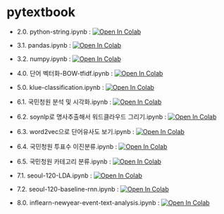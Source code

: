 # pytextbook


* 2.0. python-string.ipynb : [![Open In Colab](https://colab.research.google.com/assets/colab-badge.svg)](https://colab.research.google.com/github/pytextbook/pytextbook/blob/main/3-python-string.ipynb) 

* 3.1. pandas.ipynb : [![Open In Colab](https://colab.research.google.com/assets/colab-badge.svg)](https://colab.research.google.com/github/pytextbook/pytextbook/blob/main/4.1%20pandas.ipynb) 

* 3.2. numpy.ipynb : [![Open In Colab](https://colab.research.google.com/assets/colab-badge.svg)](https://colab.research.google.com/github/pytextbook/pytextbook/blob/main/4.2%20numpy.ipynb) 

* 4.0. 단어 벡터화-BOW-tfidf.ipynb : [![Open In Colab](https://colab.research.google.com/assets/colab-badge.svg)](https://colab.research.google.com/github/pytextbook/pytextbook/blob/main/5.%20%EB%8B%A8%EC%96%B4%20%EB%B2%A1%ED%84%B0%ED%99%94-BOW-tfidf.ipynb) 

* 5.0. klue-classification.ipynb : [![Open In Colab](https://colab.research.google.com/assets/colab-badge.svg)](https://colab.research.google.com/github/pytextbook/pytextbook/blob/main/6.%20klue-classification.ipynb) 

* 6.1. 국민청원 분석 및 시각화.ipynb : [![Open In Colab](https://colab.research.google.com/assets/colab-badge.svg)](https://colab.research.google.com/github/pytextbook/pytextbook/blob/main/7.1%20%EA%B5%AD%EB%AF%BC%EC%B2%AD%EC%9B%90%20%EB%B6%84%EC%84%9D%20%EB%B0%8F%20%EC%8B%9C%EA%B0%81%ED%99%94.ipynb) 

* 6.2. soynlp로 명사추출해서 워드클라우드 그리기.ipynb : [![Open In Colab](https://colab.research.google.com/assets/colab-badge.svg)](https://colab.research.google.com/github/pytextbook/pytextbook/blob/main/7.2%20soynlp%EB%A1%9C%20%EB%AA%85%EC%82%AC%EC%B6%94%EC%B6%9C%ED%95%B4%EC%84%9C%20%EC%9B%8C%EB%93%9C%ED%81%B4%EB%9D%BC%EC%9A%B0%EB%93%9C%20%EA%B7%B8%EB%A6%AC%EA%B8%B0.ipynb) 

* 6.3. word2vec으로 단어유사도 보기.ipynb : [![Open In Colab](https://colab.research.google.com/assets/colab-badge.svg)](https://colab.research.google.com/github/pytextbook/pytextbook/blob/main/7.3%20word2vec%EC%9C%BC%EB%A1%9C%20%EB%8B%A8%EC%96%B4%EC%9C%A0%EC%82%AC%EB%8F%84%20%EB%B3%B4%EA%B8%B0.ipynb) 

* 6.4. 국민청원 투표수 이진분류.ipynb : [![Open In Colab](https://colab.research.google.com/assets/colab-badge.svg)](https://colab.research.google.com/github/pytextbook/pytextbook/blob/main/7.4%20%EA%B5%AD%EB%AF%BC%EC%B2%AD%EC%9B%90%20%ED%88%AC%ED%91%9C%EC%88%98%20%EC%9D%B4%EC%A7%84%EB%B6%84%EB%A5%98.ipynb) 

* 6.5. 국민청원 카테고리 분류.ipynb : [![Open In Colab](https://colab.research.google.com/assets/colab-badge.svg)](https://colab.research.google.com/github/pytextbook/pytextbook/blob/main/7.5%20%EA%B5%AD%EB%AF%BC%EC%B2%AD%EC%9B%90%20%EC%B9%B4%ED%85%8C%EA%B3%A0%EB%A6%AC%20%EB%B6%84%EB%A5%98.ipynb) 

* 7.1. seoul-120-LDA.ipynb : [![Open In Colab](https://colab.research.google.com/assets/colab-badge.svg)](https://colab.research.google.com/github/pytextbook/pytextbook/blob/main/8.1%20seoul-120-LDA.ipynb) 

* 7.2. seoul-120-baseline-rnn.ipynb : [![Open In Colab](https://colab.research.google.com/assets/colab-badge.svg)](https://colab.research.google.com/github/pytextbook/pytextbook/blob/main/8.2%20seoul-120-baseline-rnn.ipynb)     

* 8.0. inflearn-newyear-event-text-analysis.ipynb : [![Open In Colab](https://colab.research.google.com/assets/colab-badge.svg)](https://colab.research.google.com/github/pytextbook/pytextbook/blob/main/9.%20inflearn-newyear-event-text-analysis.ipynb)         
